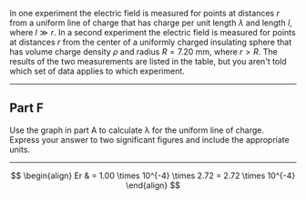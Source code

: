 In one experiment the electric field is measured for points at distances $r$ from a uniform line of charge that has charge per unit length $\lambda$ and length $l$, where $l \gg r$. In a second experiment the electric field is measured for points at distances $r$ from the center of a uniformly charged insulating sphere that has volume charge density $\rho$ and radius $R = 7.20 \ \mathrm{mm}$, where $r > R$. The results of the two measurements are listed in the table, but you aren't told which set of data applies to which experiment.

---

## Part F

Use the graph in part A to calculate λ for the uniform line of charge.  
Express your answer to two significant figures and include the appropriate units.

---

$$
\begin{align}
Er  & = 1.00 \times 10^{-4} \times 2.72 = 2.72 \times 10^{-4}
\end{align}
$$
